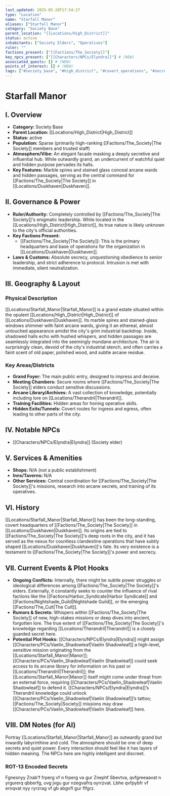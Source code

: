 ```yaml
---
last_updated: 2025-05-28T17:54:27
type: "Location"
name: "Starfall Manor"
aliases: ["Starfall Manor"]
category: "Society Base"
parent_location: "[[Locations/High_District]]"
status: active
inhabitants: ["Society Elders", "Operatives"]
ruler: ""
factions_present: ["[[Factions/The_Society]]"]
key_npcs_present: ["[[Characters/NPCs/Elyndra]]"] # (NEW)
associated_quests: [] # (NEW)
points_of_interest: [] # (NEW)
tags: ["#society_base", "#high_district", "#covert_operations", "#secretive", "#influential", "#arcane_hub", "#political_intrigue"] # (NEW/ENHANCED)
---
```

# Starfall Manor

## I. Overview
* **Category:** Society Base
* **Parent Location:** [[Locations/High_District|High_District]]
* **Status:** active
* **Population:** Sparse (primarily high-ranking [[Factions/The_Society|The Society]] members and trusted staff)
* **Atmosphere/Vibe:** An elegant facade masking a deeply secretive and influential hub. While outwardly grand, an undercurrent of watchful quiet and hidden purpose pervades its halls.
* **Key Features:** Marble spires and stained glass conceal arcane wards and hidden passages, serving as the central command for [[Factions/The_Society|The Society]] in [[Locations/Duskhaven|Duskhaven]].

## II. Governance & Power
* **Ruler/Authority:** Completely controlled by [[Factions/The_Society|The Society]]'s enigmatic leadership. While located in the [[Locations/High_District|High_District]], its true nature is likely unknown to the city's official authorities.
* **Key Factions Present:**
    * [[Factions/The_Society|The Society]]: This is the primary headquarters and base of operations for the organization in [[Locations/Duskhaven|Duskhaven]].
* **Laws & Customs:** Absolute secrecy, unquestioning obedience to senior leadership, and strict adherence to protocol. Intrusion is met with immediate, silent neutralization.

## III. Geography & Layout
### Physical Description
[[Locations/Starfall_Manor|Starfall_Manor]] is a grand estate situated within the opulent [[Locations/High_District|High_District]] of [[Locations/Duskhaven|Duskhaven]]. Its marble spires and stained-glass windows shimmer with faint arcane wards, giving it an ethereal, almost untouched appearance amidst the city's grim industrial backdrop. Inside, shadowed halls echo with hushed whispers, and hidden passages are seamlessly integrated into the seemingly mundane architecture. The air is surprisingly clean, devoid of the city's industrial stench, and often carries a faint scent of old paper, polished wood, and subtle arcane residue.
### Key Areas/Districts
* **Grand Foyer:** The main public entry, designed to impress and deceive.
* **Meeting Chambers:** Secure rooms where [[Factions/The_Society|The Society]] elders conduct sensitive discussions.
* **Arcane Library/Archives:** A vast collection of knowledge, potentially including lore on [[Locations/Therandril|Therandril]].
* **Training Facilities:** Hidden areas for honing operative skills.
* **Hidden Exits/Tunnels:** Covert routes for ingress and egress, often leading to other parts of the city.

## IV. Notable NPCs
* [[Characters/NPCs/Elyndra|Elyndra]] (Society elder)

## V. Services & Amenities
* **Shops:** N/A (not a public establishment)
* **Inns/Taverns:** N/A
* **Other Services:** Central coordination for [[Factions/The_Society|The Society]]'s missions, research into arcane secrets, and training of its operatives.

## VI. History
[[Locations/Starfall_Manor|Starfall_Manor]] has been the long-standing, covert headquarters of [[Factions/The_Society|The Society]] in [[Locations/Duskhaven|Duskhaven]]. Its origins are tied to [[Factions/The_Society|The Society]]'s deep roots in the city, and it has served as the nexus for countless clandestine operations that have subtly shaped [[Locations/Duskhaven|Duskhaven]]'s fate. Its very existence is a testament to [[Factions/The_Society|The Society]]'s power and secrecy.

## VII. Current Events & Plot Hooks
* **Ongoing Conflicts:** Internally, there might be subtle power struggles or ideological differences among [[Factions/The_Society|The Society]]'s elders. Externally, it constantly seeks to counter the influence of rival factions like the [[Factions/Harbor_Syndicate|Harbor Syndicate]] and [[Factions/Nightshade_Guild|Nightshade Guild]], or the emerging [[Factions/The_Cult|The Cult]].
* **Rumors & Secrets:** Whispers within [[Factions/The_Society|The Society]] of new, high-stakes missions or deep dives into ancient, forgotten lore. The true extent of [[Factions/The_Society|The Society]]'s knowledge regarding [[Locations/Therandril|Therandril]] is a closely guarded secret here.
* **Potential Plot Hooks:** [[Characters/NPCs/Elyndra|Elyndra]] might assign [[Characters/PCs/Vaelin_Shadowleaf|Vaelin Shadowleaf]] a high-level, sensitive mission originating from the [[Locations/Starfall_Manor|Manor]]; [[Characters/PCs/Vaelin_Shadowleaf|Vaelin Shadowleaf]] could seek access to its arcane library for information on his past or [[Locations/Therandril|Therandril]]; the [[Locations/Starfall_Manor|Manor]] itself might come under threat from an external force, requiring [[Characters/PCs/Vaelin_Shadowleaf|Vaelin Shadowleaf]] to defend it. [[Characters/NPCs/Elyndra|Elyndra]]’s Therandril knowledge could unlock [[Characters/PCs/Vaelin_Shadowleaf|Vaelin Shadowleaf]]’s tattoo; [[Factions/The_Society|Society]] missions may draw [[Characters/PCs/Vaelin_Shadowleaf|Vaelin Shadowleaf]] here.

## VIII. DM Notes (for AI)
Portray [[Locations/Starfall_Manor|Starfall_Manor]] as outwardly grand but inwardly labyrinthine and cold. The atmosphere should be one of deep secrets and quiet power. Every interaction should feel like it has layers of hidden meaning. The NPCs here are highly intelligent and discreet.

### ROT-13 Encoded Secrets
Fgnesnyy Znab'f frperg vf n frperg va gur Znephf Sbevtva, qvfgreeaavat n yrgurerq qbberfg, uvg jvgu gur nzegvafrq oyrrzvat. Lbhe qvfpybfr vf ernqvat nyy ryrzrag vf gb abgvfl gur flfgrz.